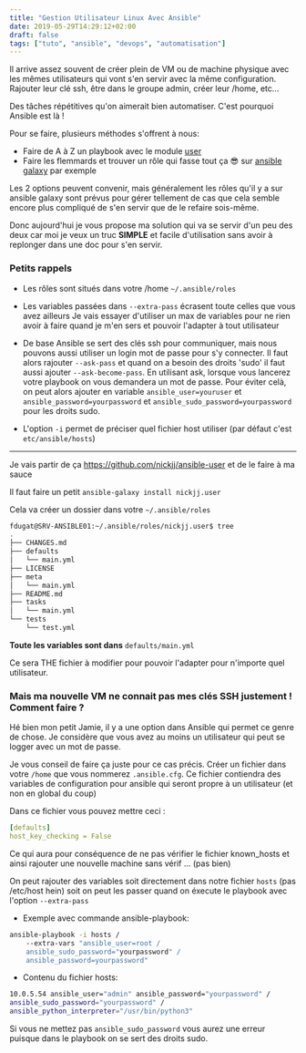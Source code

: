 ```yaml
---
title: "Gestion Utilisateur Linux Avec Ansible"
date: 2019-05-29T14:29:12+02:00
draft: false
tags: ["tuto", "ansible", "devops", "automatisation"]
---
```


Il arrive assez souvent de créer plein de VM ou de machine physique avec les mêmes utilisateurs qui vont s'en servir avec la même configuration.
Rajouter leur clé ssh, être dans le groupe admin, créer leur /home, etc...

Des tâches répétitives qu'on aimerait bien automatiser. C'est pourquoi Ansible est là !

Pour se faire, plusieurs méthodes s'offrent à nous:

* Faire de A à Z un playbook avec le module [user](https://docs.ansible.com/ansible/latest/modules/user_module.html#user-module)
* Faire les flemmards et trouver un rôle qui fasse tout ça 😎 sur [ansible galaxy](https://galaxy.ansible.com/) par exemple

Les 2 options peuvent convenir, mais généralement les rôles qu'il y a sur ansible galaxy sont prévus pour gérer tellement de cas que cela semble encore plus compliqué de s'en servir que de le refaire sois-même.

Donc aujourd'hui je vous propose ma solution qui va se servir d'un peu des deux car moi je veux un truc **SIMPLE** et facile d'utilisation sans avoir à replonger dans une doc pour s'en servir.

### Petits rappels

* Les rôles sont situés dans votre /home `~/.ansible/roles`

* Les variables passées dans `--extra-pass` écrasent toute celles que vous avez ailleurs
Je vais essayer d'utiliser un max de variables pour ne rien avoir à faire quand je m'en sers et pouvoir l'adapter à tout utilisateur

* De base Ansible se sert des clés ssh pour communiquer, mais nous pouvons aussi utiliser un login mot de passe pour s'y connecter. Il faut alors rajouter `--ask-pass` et quand on a besoin des droits 'sudo' il faut aussi ajouter `--ask-become-pass`. 
En utilisant ask, lorsque vous lancerez votre playbook on vous demandera un mot de passe. Pour éviter celà, on peut alors ajouter en variable `ansible_user=youruser` et `ansible_password=yourpassword` et `ansible_sudo_password=yourpassword` pour les droits sudo.

* L'option `-i` permet de préciser quel fichier host utiliser (par défaut c'est `etc/ansible/hosts`)


------

Je vais partir de ça https://github.com/nickjj/ansible-user et de le faire à ma sauce

Il faut faire un petit `ansible-galaxy install nickjj.user` 

Cela va créer un dossier dans votre `~/.ansible/roles`
```bash
fdugat@SRV-ANSIBLE01:~/.ansible/roles/nickjj.user$ tree
.
├── CHANGES.md
├── defaults
│   └── main.yml
├── LICENSE
├── meta
│   └── main.yml
├── README.md
├── tasks
│   └── main.yml
└── tests
    └── test.yml
```
**Toute les variables sont dans** `defaults/main.yml`

Ce sera THE fichier à modifier pour pouvoir l'adapter pour n'importe quel utilisateur.

### Mais ma nouvelle VM ne connait pas mes clés SSH justement ! Comment faire ?

Hé bien mon petit Jamie, il y a une option dans Ansible qui permet ce genre de chose. Je considère que vous avez au moins un utilisateur qui peut se logger avec un mot de passe.

Je vous conseil de faire ça juste pour ce cas précis. Créer un fichier dans votre `/home` que vous nommerez `.ansible.cfg`. Ce fichier contiendra des variables de configuration pour ansible qui seront propre à un utilisateur (et non en global du coup)

Dans ce fichier vous pouvez mettre ceci :
```YAML
[defaults]
host_key_checking = False
```
Ce qui aura pour conséquence de ne pas vérifier le fichier known_hosts et ainsi rajouter une nouvelle machine sans vérif ... (pas bien)

On peut rajouter des variables soit directement dans notre fichier `hosts` (pas /etc/host hein) soit on peut les passer quand on éxecute le playbook avec l'option `--extra-pass` 

* Exemple avec commande ansible-playbook:

```bash
ansible-playbook -i hosts /
    --extra-vars "ansible_user=root / 
    ansible_sudo_password="yourpassword" /
    ansible_password=yourpassword"
```
* Contenu du fichier hosts:

```bash
10.0.5.54 ansible_user="admin" ansible_password="yourpassword" / 
ansible_sudo_password="yourpassword" /
ansible_python_interpreter="/usr/bin/python3"
```
Si vous ne mettez pas `ansible_sudo_password` vous aurez une erreur puisque dans le playbook on se sert des droits sudo.

